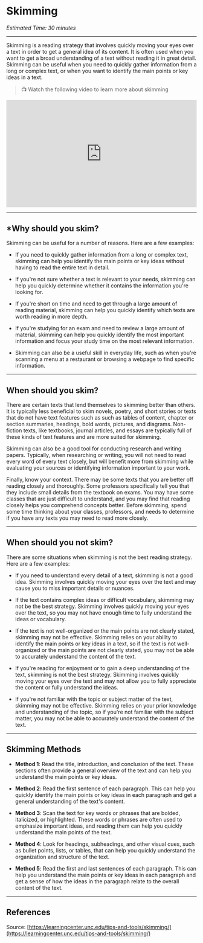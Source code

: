 # Skimming
*Estimated Time: 30 minutes*

---

Skimming is a reading strategy that involves quickly moving your eyes over a text in order to get a general idea of its content. It is often used when you want to get a broad understanding of a text without reading it in great detail. Skimming can be useful when you need to quickly gather information from a long or complex text, or when you want to identify the main points or key ideas in a text.

> 📺 Watch the following video to learn more about skimming

<div style="position: relative; padding-bottom: 56.25%; height: 0;"><iframe src="https://www.youtube.com/embed/u5-EIeXskOs" title="YouTube video player" frameborder="0" allow="accelerometer; autoplay; clipboard-write; encrypted-media; gyroscope; picture-in-picture" allowfullscreen style="position: absolute; top: 0; left: 0; width: 100%; height: 100%;"></iframe></div>

---

## *Why should you skim?

Skimming can be useful for a number of reasons. Here are a few examples:

- If you need to quickly gather information from a long or complex text, skimming can help you identify the main points or key ideas without having to read the entire text in detail.

- If you're not sure whether a text is relevant to your needs, skimming can help you quickly determine whether it contains the information you're looking for.

- If you're short on time and need to get through a large amount of reading material, skimming can help you quickly identify which texts are worth reading in more depth.

- If you're studying for an exam and need to review a large amount of material, skimming can help you quickly identify the most important information and focus your study time on the most relevant information.

- Skimming can also be a useful skill in everyday life, such as when you're scanning a menu at a restaurant or browsing a webpage to find specific information.

---

## When should you skim?

There are certain texts that lend themselves to skimming better than others. It is typically less beneficial to skim novels, poetry, and short stories or texts that do not have text features such as such as tables of content, chapter or section summaries, headings, bold words, pictures, and diagrams. Non-fiction texts, like textbooks, journal articles, and essays are typically full of these kinds of text features and are more suited for skimming.

Skimming can also be a good tool for conducting research and writing papers. Typically, when researching or writing, you will not need to read every word of every text closely, but will benefit more from skimming while evaluating your sources or identifying information important to your work.

Finally, know your context. There may be some texts that you are better off reading closely and thoroughly. Some professors specifically tell you that they include small details from the textbook on exams. You may have some classes that are just difficult to understand, and you may find that reading closely helps you comprehend concepts better. Before skimming, spend some time thinking about your classes, professors, and needs to determine if you have any texts you may need to read more closely.

---

## When should you not skim?

There are some situations when skimming is not the best reading strategy. Here are a few examples:

- If you need to understand every detail of a text, skimming is not a good idea. Skimming involves quickly moving your eyes over the text and may cause you to miss important details or nuances.

- If the text contains complex ideas or difficult vocabulary, skimming may not be the best strategy. Skimming involves quickly moving your eyes over the text, so you may not have enough time to fully understand the ideas or vocabulary.

- If the text is not well-organized or the main points are not clearly stated, skimming may not be effective. Skimming relies on your ability to identify the main points or key ideas in a text, so if the text is not well-organized or the main points are not clearly stated, you may not be able to accurately understand the content of the text.

- If you're reading for enjoyment or to gain a deep understanding of the text, skimming is not the best strategy. Skimming involves quickly moving your eyes over the text and may not allow you to fully appreciate the content or fully understand the ideas.

- If you're not familiar with the topic or subject matter of the text, skimming may not be effective. Skimming relies on your prior knowledge and understanding of the topic, so if you're not familiar with the subject matter, you may not be able to accurately understand the content of the text.

---

## Skimming Methods

- **Method 1**: Read the title, introduction, and conclusion of the text. These sections often provide a general overview of the text and can help you understand the main points or key ideas.

- **Method 2**: Read the first sentence of each paragraph. This can help you quickly identify the main points or key ideas in each paragraph and get a general understanding of the text's content.

- **Method 3**: Scan the text for key words or phrases that are bolded, italicized, or highlighted. These words or phrases are often used to emphasize important ideas, and reading them can help you quickly understand the main points of the text.

- **Method 4**: Look for headings, subheadings, and other visual cues, such as bullet points, lists, or tables, that can help you quickly understand the organization and structure of the text.

- **Method 5**: Read the first and last sentences of each paragraph. This can help you understand the main points or key ideas in each paragraph and get a sense of how the ideas in the paragraph relate to the overall content of the text.

---

## References

Source: [https://learningcenter.unc.edu/tips-and-tools/skimming/](https://learningcenter.unc.edu/tips-and-tools/skimming/)
